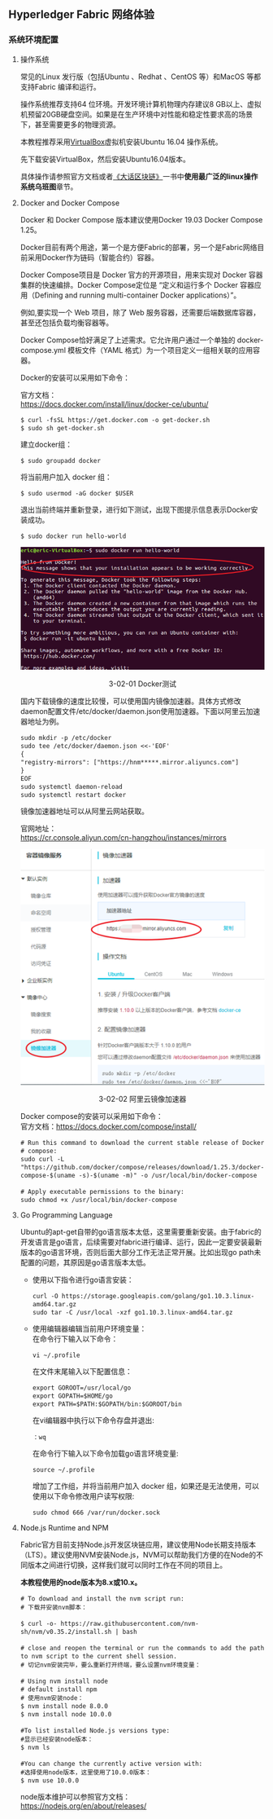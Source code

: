 ## Hyperledger Fabric 网络体验
### 系统环境配置
1. 操作系统
   
   常见的Linux 发行版（包括Ubuntu 、Redhat 、CentOS 等）和MacOS 等都支持Fabric 编译和运行。
   
   操作系统推荐支持64 位环境。开发环境计算机物理内存建议8 GB以上、虚拟机预留20GB硬盘空间。如果是在生产环境中对性能和稳定性要求高的场景下，甚至需要更多的物理资源。
   
   本教程推荐采用[VirtualBox](https://www.virtualbox.org/wiki/VirtualBox)虚拟机安装Ubuntu 16.04 操作系统。

   先下载安装VirtualBox，然后安装Ubuntu16.04版本。
   
   具体操作请参照官方文档或者[《大话区块链》](https://item.jd.com/12719282.html)一书中**使用最广泛的linux操作系统乌班图**章节。

2. Docker and Docker Compose

   Docker 和 Docker Compose 版本建议使用Docker 19.03 Docker Compose 1.25。

   Docker目前有两个用途，第一个是方便Fabric的部署，另一个是Fabric网络目前采用Docker作为链码（智能合约）容器。

   Docker Compose项目是 Docker 官方的开源项目，用来实现对 Docker 容器集群的快速编排。Docker Compose定位是 “定义和运行多个 Docker 容器应用（Defining and running multi-container Docker applications）”。

   例如,要实现一个 Web 项目，除了 Web 服务容器，还需要后端数据库容器，甚至还包括负载均衡容器等。

   Docker Compose恰好满足了上述需求。它允许用户通过一个单独的 docker-compose.yml 模板文件（YAML 格式）为一个项目定义一组相关联的应用容器。

   Docker的安装可以采用如下命令：

   官方文档：  
   https://docs.docker.com/install/linux/docker-ce/ubuntu/

   ``` 
   $ curl -fsSL https://get.docker.com -o get-docker.sh
   $ sudo sh get-docker.sh
   ```
   建立docker组：
   ```
   $ sudo groupadd docker
   ```
   将当前用户加入 docker 组：
   ```
   $ sudo usermod -aG docker $USER
   ```
   退出当前终端并重新登录，进行如下测试，出现下图提示信息表示Docker安装成功。

   ```
   $ sudo docker run hello-world
   ```
   
   <div align=center>


   ![大话区块链](./pic/docker_hello_world.png "Docker测试") 

    3-02-01 Docker测试
   </div>

    国内下载镜像的速度比较慢，可以使用国内镜像加速器。具体方式修改daemon配置文件/etc/docker/daemon.json使用加速器。下面以阿里云加速器地址为例。

   ```
   sudo mkdir -p /etc/docker 
   sudo tee /etc/docker/daemon.json <<-'EOF'
   { 
   "registry-mirrors": ["https://hnm*****.mirror.aliyuncs.com"] 
   } 
   EOF 
   sudo systemctl daemon-reload 
   sudo systemctl restart docker
   ```

   镜像加速器地址可以从阿里云网站获取。
   
   官网地址：  
   https://cr.console.aliyun.com/cn-hangzhou/instances/mirrors

   <div align=center>


   ![大话区块链](./pic/aliyun_mirrors.png "阿里云镜像加速器") 

    3-02-02 阿里云镜像加速器
   </div>

   Docker compose的安装可以采用如下命令：  
   官方文档：https://docs.docker.com/compose/install/

   ```
   # Run this command to download the current stable release of Docker 
   # compose:
   sudo curl -L "https://github.com/docker/compose/releases/download/1.25.3/docker-compose-$(uname -s)-$(uname -m)" -o /usr/local/bin/docker-compose

   # Apply executable permissions to the binary:
   sudo chmod +x /usr/local/bin/docker-compose
   ```
3. Go Programming Language
  
   Ubuntu的apt-get自带的go语言版本太低，这里需要重新安装。由于fabric的开发语言是go语言，后续需要对fabric进行编译、运行，因此一定要安装最新版本的go语言环境，否则后面大部分工作无法正常开展。比如出现go path未配置的问题，其原因是go语言版本太低。

   * 使用以下指令进行go语言安装：
     ```
     curl -O https://storage.googleapis.com/golang/go1.10.3.linux-amd64.tar.gz
     sudo tar -C /usr/local -xzf go1.10.3.linux-amd64.tar.gz
     ```
   * 使用编辑器编辑当前用户环境变量：  
     在命令行下输入以下命令：
     ```
     vi ~/.profile 
     ```
     在文件末尾输入以下配置信息：
     ```
     export GOROOT=/usr/local/go 
     export GOPATH=$HOME/go 
     export PATH=$PATH:$GOPATH/bin:$GOROOT/bin
     ```
     在vi编辑器中执行以下命令存盘并退出:
     ```
     ：wq
     ```
    
     在命令行下输入以下命令加载go语言环境变量:
     ```
     source ~/.profile
     ```
     增加了工作组，并将当前用户加入 docker 组，如果还是无法使用，可以使用以下命令修改用户读写权限:

     ```
     sudo chmod 666 /var/run/docker.sock
     ```
4. Node.js Runtime and NPM
   
   Fabric官方目前支持Node.js开发区块链应用，建议使用Node长期支持版本（LTS）。建议使用NVM安装Node.js，NVM可以帮助我们方便的在Node的不同版本之间进行切换，这样我们就可以同时工作在不同的项目上。

   **本教程使用的node版本为8.x或10.x。**  
 
   ```
   # To download and install the nvm script run:
   # 下载并安装nvm脚本：
 
   $ curl -o- https://raw.githubusercontent.com/nvm-sh/nvm/v0.35.2/install.sh | bash

   # close and reopen the terminal or run the commands to add the path to nvm script to the current shell session.
   # 切记nvm安装完毕，要么重新打开终端，要么设置nvm环境变量：

   # Using nvm install node 
   # default install npm
   # 使用nvm安装node：
   $ nvm install node 8.0.0 
   $ nvm install node 10.0.0

   #To list installed Node.js versions type:
   #显示已经安装node版本：
   $ nvm ls

   #You can change the currently active version with:
   #选择使用node版本，这里使用了10.0.0版本：
   $ nvm use 10.0.0

   ```
   node版本维护可以参照官方文档：  
   https://nodejs.org/en/about/releases/

